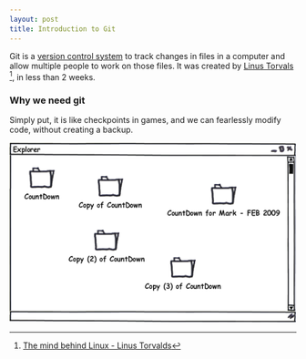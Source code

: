 ```yaml
---
layout: post
title: Introduction to Git
---
```


Git is a [version control system](https://en.wikipedia.org/wiki/Version_control) to track changes in files in a computer and allow multiple people to work on those files. It was created by [Linus Torvals](https://www.youtube.com/watch?v=IVpOyKCNZYw) [^ted], in less than 2 weeks.

### Why we need git

Simply put, it is like checkpoints in games, and we can fearlessly modify code, without creating a backup.

![copy](/images/git/git-copies.png)

[^ted]: [The mind behind Linux - Linus Torvalds](https://youtu.be/o8NPllzkFhE)


